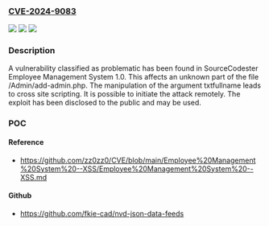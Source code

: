 ### [CVE-2024-9083](https://cve.mitre.org/cgi-bin/cvename.cgi?name=CVE-2024-9083)
![](https://img.shields.io/static/v1?label=Product&message=Employee%20Management%20System&color=blue)
![](https://img.shields.io/static/v1?label=Version&message=%3D%201.0%20&color=brighgreen)
![](https://img.shields.io/static/v1?label=Vulnerability&message=Cross%20Site%20Scripting&color=brighgreen)

### Description

A vulnerability classified as problematic has been found in SourceCodester Employee Management System 1.0. This affects an unknown part of the file /Admin/add-admin.php. The manipulation of the argument txtfullname leads to cross site scripting. It is possible to initiate the attack remotely. The exploit has been disclosed to the public and may be used.

### POC

#### Reference
- https://github.com/zz0zz0/CVE/blob/main/Employee%20Management%20System%20--XSS/Employee%20Management%20System%20--XSS.md

#### Github
- https://github.com/fkie-cad/nvd-json-data-feeds

